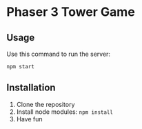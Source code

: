 # Phaser 3 Tower Game

## Usage
Use this command to run the server:
```
npm start
```

## Installation
1) Clone the repository
2) Install node modules:
```npm install```
3) Have fun